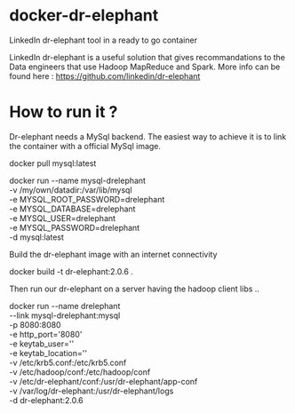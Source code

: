 # docker-dr-elephant
LinkedIn dr-elephant tool in a ready to go container

LinkedIn dr-elephant is a useful solution that gives recommandations 
to the Data engineers that use Hadoop MapReduce and Spark.
More info can be found here : https://github.com/linkedin/dr-elephant

# How to run it ?
Dr-elephant needs a MySql backend.
The easiest way to achieve it is to link the container with a official MySql image.

docker pull mysql:latest

docker run --name mysql-drelephant \
    -v /my/own/datadir:/var/lib/mysql \
    -e MYSQL_ROOT_PASSWORD=drelephant \
    -e MYSQL_DATABASE=drelephant \
    -e MYSQL_USER=drelephant \
    -e MYSQL_PASSWORD=drelephant \
    -d mysql:latest

Build the dr-elephant image with an internet connectivity

docker build -t dr-elephant:2.0.6 .

Then run our dr-elephant on a server having the hadoop client libs ..

docker run --name drelephant \
 --link mysql-drelephant:mysql \
 -p 8080:8080 \
 -e http_port='8080' \
 -e keytab_user='' \
 -e keytab_location='' \
 -v /etc/krb5.conf:/etc/krb5.conf \
 -v /etc/hadoop/conf:/etc/hadoop/conf \
 -v /etc/dr-elephant/conf:/usr/dr-elephant/app-conf \
 -v /var/log/dr-elephant:/usr/dr-elephant/logs \
 -d dr-elephant:2.0.6


